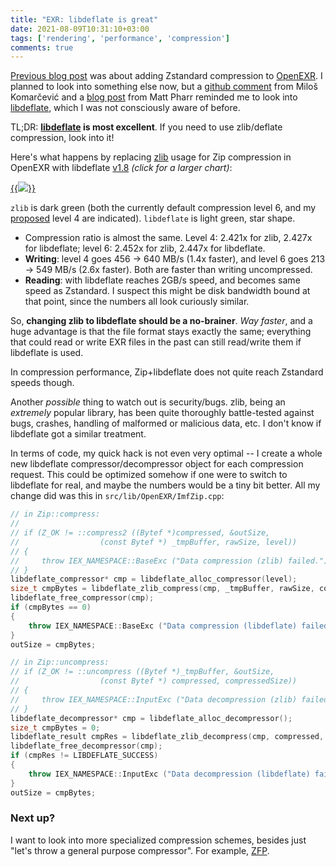 ```yaml
---
title: "EXR: libdeflate is great"
date: 2021-08-09T10:31:10+03:00
tags: ['rendering', 'performance', 'compression']
comments: true
---
```


[Previous blog post](/blog/2021/08/06/EXR-Zstandard-compression/) was about
adding Zstandard compression to [OpenEXR](https://en.wikipedia.org/wiki/OpenEXR). I
planned to look into something else now, but a
[github comment](https://github.com/AcademySoftwareFoundation/openexr/issues/1002#issuecomment-894322846)
from Miloš Komarčević and a [blog post](https://pharr.org/matt/blog/2021/08/07/moana-bandwidth-note) from Matt Pharr
reminded me to look into [libdeflate](https://github.com/ebiggers/libdeflate), which I was not consciously aware of before.

TL;DR: **[libdeflate](https://github.com/ebiggers/libdeflate) is most excellent**. If you need to use zlib/deflate compression, look into it!

Here's what happens by replacing [zlib](https://zlib.net/) usage for Zip compression in OpenEXR with libdeflate
[v1.8](https://github.com/ebiggers/libdeflate/releases/tag/v1.8) *(click for a larger chart)*:
 
[{{<img src="/img/blog/2021/exr/exr05-zip-libdeflate.png">}}](/img/blog/2021/exr/exr05-zip-libdeflate.html)

`zlib` is dark green (both the currently default compression level 6, and my [proposed](/blog/2021/08/05/EXR-Zip-compression-levels/)
level 4 are indicated). `libdeflate` is light green, star shape.

* Compression ratio is almost the same. Level 4: 2.421x for zlib, 2.427x for libdeflate; level 6: 2.452x for zlib, 2.447x for libdeflate.
* **Writing**: level 4 goes 456 -> 640 MB/s (1.4x faster), and level 6 goes 213 -> 549 MB/s (2.6x faster). Both are faster than writing
  uncompressed.
* **Reading**: with libdeflate reaches 2GB/s speed, and becomes same speed as Zstandard. I suspect this might be disk bandwidth bound
  at that point, since the numbers all look curiously similar.

So, **changing zlib to libdeflate should be a no-brainer**. *Way faster*, and a huge advantage is that the file format stays exactly the same;
everything that could read or write EXR files in the past can still read/write them if libdeflate is used.

In compression performance, Zip+libdeflate does not quite reach Zstandard speeds though.

Another *possible* thing to watch out is security/bugs. zlib, being an *extremely* popular library, has been quite thoroughly
battle-tested against bugs, crashes, handling of malformed or malicious data, etc. I don't know if libdeflate got a similar treatment.

In terms of code, my quick hack is not even very optimal -- I create a whole new libdeflate compressor/decompressor object for each compression
request. This could be optimized somehow if one were to switch to libdeflate for real, and maybe the numbers would be a tiny bit better.
All my change did was this in `src/lib/OpenEXR/ImfZip.cpp`:

```c++
// in Zip::compress:
//
// if (Z_OK != ::compress2 ((Bytef *)compressed, &outSize,
//                  (const Bytef *) _tmpBuffer, rawSize, level))
// {
//     throw IEX_NAMESPACE::BaseExc ("Data compression (zlib) failed.");
// }
libdeflate_compressor* cmp = libdeflate_alloc_compressor(level);
size_t cmpBytes = libdeflate_zlib_compress(cmp, _tmpBuffer, rawSize, compressed, outSize);
libdeflate_free_compressor(cmp);
if (cmpBytes == 0)
{
    throw IEX_NAMESPACE::BaseExc ("Data compression (libdeflate) failed.");
}
outSize = cmpBytes;

// in Zip::uncompress:
// if (Z_OK != ::uncompress ((Bytef *)_tmpBuffer, &outSize,
//                  (const Bytef *) compressed, compressedSize))
// {
//     throw IEX_NAMESPACE::InputExc ("Data decompression (zlib) failed.");
// } 
libdeflate_decompressor* cmp = libdeflate_alloc_decompressor();
size_t cmpBytes = 0;
libdeflate_result cmpRes = libdeflate_zlib_decompress(cmp, compressed, compressedSize, _tmpBuffer, _maxRawSize, &cmpBytes);
libdeflate_free_decompressor(cmp);
if (cmpRes != LIBDEFLATE_SUCCESS)
{
    throw IEX_NAMESPACE::InputExc ("Data decompression (libdeflate) failed.");
}
outSize = cmpBytes;
```

### Next up?

I want to look into more specialized compression schemes, besides just "let's throw a general purpose compressor". For example, [ZFP](/blog/2021/08/27/EXR-Filtering-and-ZFP/).
